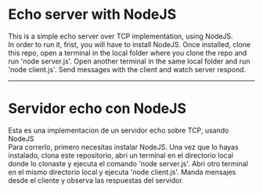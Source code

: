 <h1>Echo server with NodeJS</h1>
<p>This is a simple echo server over TCP implementation, using NodeJS. <br>
In order to run it, frist, you will have to install NodeJS. Once installed, clone this repo, open a terminal in the local folder where you clone the repo and run 'node server.js'. Open another terminal in the same local folder and run 'node client.js'. Send messages with the client and watch server respond.
</p>

-------------------------------

<h1>Servidor echo con NodeJS</h1>
<p>Esta es una implementacion de un servidor echo sobre TCP, usando NodeJS  <br>
Para correrlo, primero necesitas instalar NodeJS. Una vez que lo hayas instalado, clona este repositorio, abri un terminal en el directorio local donde lo clonaste y ejecuta el comando 'node server.js'. Abri otro terminal en el mismo directorio local y ejecuta 'node client.js'. Manda mensajes desde el cliente y observa las respuestas del servidor.
</p>
